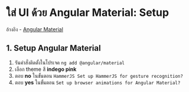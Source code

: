 
# ใส่ UI ด้วย Angular Material: Setup

อ้างอิง - [Angular Material](https://material.angular.io/) 

## 1. Setup Angular Material 

1. รันคำสั่งติดตั้งในโปรเจค `ng add @angular/material`
2. เลือก theme สี **indego pink**
3. ตอบ **no** ในขั้นตอน `HammerJS Set up HammerJS for gesture recognition?` 
4. ตอบ **yes** ในขั้นตอน `Set up browser animations for Angular Material?`

